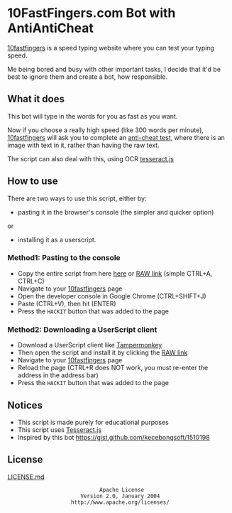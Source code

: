 # 10FastFingers.com Bot with AntiAntiCheat

[10fastfingers](www.10fastfingers.com) is a speed typing website where you can test your typing speed.

Me being bored and busy with other important tasks, I decide that it'd be best to ignore them and create a bot, how responsible.

## What it does

This bot will type in the words for you as fast as you want.

Now if you choose a really high speed (like 300 words per minute),
[10fastfingers](www.10fastfingers.com) will ask you to complete an [anti-cheat test](https://10fastfingers.com/anticheat/view/1/1),
where there is an image with text in it, rather than having the raw text.

The script can also deal with this, using OCR [tesseract.js](https://tesseract.projectnaptha.com/)

## How to use

There are two ways to use this script, either by:

- pasting it in the browser's console (the simpler and quicker option)

or

- installing it as a userscript.

### Method1: Pasting to the console

- Copy the entire script from here [here](10fastfingers_bot_antianticheat.user.js) or [RAW link](/../../raw/master/10fastfingers_bot_antianticheat.user.js) (simple CTRL+A, CTRL+C)
- Navigate to your [10fastfingers](www.10fastfingers.com) page
- Open the developer console in Google Chrome (CTRL+SHIFT+J)
- Paste (CTRL+V), then hit (ENTER)
- Press the `HACKIT` button that was added to the page

### Method2: Downloading a UserScript client
- Download a UserScript client like [Tampermonkey](https://www.tampermonkey.net/)
- Then open the script and install it by clicking the [RAW link](/../../raw/master/10fastfingers_bot_antianticheat.user.js)
- Navigate to your [10fastfingers](www.10fastfingers.com) page
- Reload the page (CTRL+R does NOT work, you must re-enter the address in the address bar)
- Press the `HACKIT` button that was added to the page


## Notices

- This script is made purely for educational purposes
- This script uses [Tesseract.js](https://tesseract.projectnaptha.com/)
- Inspired by this bot https://gist.github.com/kecebongsoft/1510198

## License

[LICENSE.md]()

                                 Apache License
                           Version 2.0, January 2004
                        http://www.apache.org/licenses/


